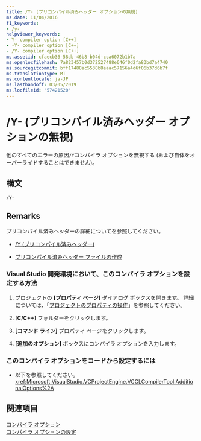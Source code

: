```yaml
---
title: /Y- (プリコンパイル済みヘッダー オプションの無視)
ms.date: 11/04/2016
f1_keywords:
- /y-
helpviewer_keywords:
- Y- compiler option [C++]
- -Y- compiler option [C++]
- /Y- compiler option [C++]
ms.assetid: cfaecb36-58db-46b8-b04d-cca6072b1b7a
ms.openlocfilehash: 7a823457b0d372527488e646f0d2fa83bd7a4740
ms.sourcegitcommit: bff17488ac5538b8eaac57156a4d6f06b37d6b7f
ms.translationtype: MT
ms.contentlocale: ja-JP
ms.lasthandoff: 03/05/2019
ms.locfileid: "57421520"
---
```

# <a name="y--ignore-precompiled-header-options"></a>/Y- (プリコンパイル済みヘッダー オプションの無視)

他のすべてのエラーの原因`/Y`コンパイラ オプションを無視する (および自体をオーバーライドすることはできません)。

## <a name="syntax"></a>構文

```
/Y-
```

## <a name="remarks"></a>Remarks

プリコンパイル済みヘッダーの詳細についてを参照してください。

- [/Y (プリコンパイル済みヘッダー)](../../build/reference/y-precompiled-headers.md)

- [プリコンパイル済みヘッダー ファイルの作成](../../build/reference/creating-precompiled-header-files.md)

### <a name="to-set-this-compiler-option-in-the-visual-studio-development-environment"></a>Visual Studio 開発環境において、このコンパイラ オプションを設定する方法

1. プロジェクトの **[プロパティ ページ]** ダイアログ ボックスを開きます。 詳細については、「[プロジェクトのプロパティの操作](../../ide/working-with-project-properties.md)」を参照してください。

1. **[C/C++]** フォルダーをクリックします。

1. **[コマンド ライン]** プロパティ ページをクリックします。

1. **[追加のオプション]** ボックスにコンパイラ オプションを入力します。

### <a name="to-set-this-compiler-option-programmatically"></a>このコンパイラ オプションをコードから設定するには

- 以下を参照してください。<xref:Microsoft.VisualStudio.VCProjectEngine.VCCLCompilerTool.AdditionalOptions%2A>

## <a name="see-also"></a>関連項目

[コンパイラ オプション](../../build/reference/compiler-options.md)<br/>
[コンパイラ オプションの設定](../../build/reference/setting-compiler-options.md)
